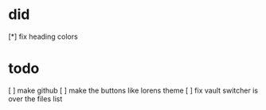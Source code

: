 # did

[*] fix heading colors

# todo

[ ] make github
[ ] make the buttons like lorens theme
[ ] fix vault switcher is over the files list

